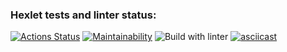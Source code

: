 ### Hexlet tests and linter status:
[![Actions Status](https://github.com/annguminskaya/java-project-lvl1/workflows/hexlet-check/badge.svg)](https://github.com/annguminskaya/java-project-lvl1/actions)
[![Maintainability](https://api.codeclimate.com/v1/badges/a99a88d28ad37a79dbf6/maintainability)](https://codeclimate.com/github/codeclimate/codeclimate/maintainability)
![Build with linter](https://github.com/annguminskaya/java-project-lvl1/workflows/build/badge.svg)
[![asciicast](https://asciinema.org/a/bZCsXrcKIho7fjQhaYFFKQIWg.png)](https://asciinema.org/a/bZCsXrcKIho7fjQhaYFFKQIWg)
